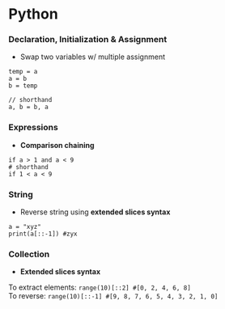 # Python

### Declaration, Initialization & Assignment
+ Swap two variables w/ multiple assignment
```
temp = a
a = b
b = temp

// shorthand
a, b = b, a
```


### Expressions
+ **Comparison chaining**
```
if a > 1 and a < 9
# shorthand
if 1 < a < 9
```

### String
+ Reverse string using **extended slices syntax**
```
a = "xyz"
print(a[::-1]) #zyx
```



### Collection
+ **Extended slices syntax**
 
To extract elements: ```range(10)[::2] #[0, 2, 4, 6, 8]```   
To reverse: ```range(10)[::-1] #[9, 8, 7, 6, 5, 4, 3, 2, 1, 0]```

